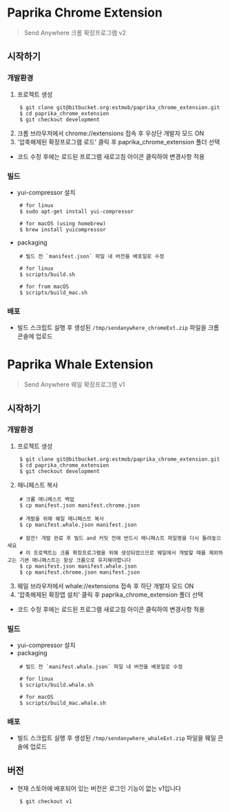# Paprika Chrome Extension

> Send Anywhere 크롬 확장프로그램 v2

## 시작하기
### 개발환경
1. 프로젝트 생성
```
    $ git clone git@bitbucket.org:estmob/paprika_chrome_extension.git
    $ cd paprika_chrome_extension
    $ git checkout development
```

2. 크롬 브라우저에서 chrome://extensions 접속 후 우상단 개발자 모드 ON
3. '압축해제된 확장프로그램 로드' 클릭 후 paprika_chrome_extension 폴더 선택

* 코드 수정 후에는 로드된 프로그램 새로고침 아이콘 클릭하여 변경사항 적용

### 빌드
* yui-compressor 설치
```
    # for linux
    $ sudo apt-get install yui-compressor

    # for macOS (using homebrew)
    $ brew install yuicompressor
```

* packaging
```
    # 빌드 전 `manifest.json` 파일 내 버전을 배포일로 수정

    # for linux
    $ scripts/build.sh

    # for from macOS
    $ scripts/build_mac.sh
```

### 배포
* 빌드 스크립트 실행 후 생성된 `/tmp/sendanywhere_chromeExt.zip` 파일을 크롬 콘솔에 업로드


# Paprika Whale Extension

> Send Anywhere 웨일 확장프로그램 v1

## 시작하기
### 개발환경
1. 프로젝트 생성
```
    $ git clone git@bitbucket.org:estmob/paprika_chrome_extension.git
    $ cd paprika_chrome_extension
    $ git checkout development
```

2. 매니페스트 복사
```
    # 크롬 매니페스트 백업
    $ cp manifest.json manifest.chrome.json

    # 개발을 위해 웨일 매니페스트 복사
    $ cp manifest.whale.json manifest.json

    # 잠깐! 개발 완료 후 빌드 and 커밋 전에 반드시 매니페스트 파일명을 다시 돌려놓으세요
    # 이 프로젝트는 크롬 확장프로그램을 위해 생성되었으므로 웨일에서 개발할 때를 제외하고는 기본 매니페스트는 항상 크롬으로 유지해야합니다
    $ cp manifest.json manifest.whale.json
    $ cp manifest.chrome.json manifest.json
```

3. 웨일 브라우저에서 whale://extensions 접속 후 하단 개발자 모드 ON
4. '압축해제된 확장앱 설치' 클릭 후 paprika_chrome_extension 폴더 선택

* 코드 수정 후에는 로드된 프로그램 새로고침 아이콘 클릭하여 변경사항 적용

### 빌드
* yui-compressor 설치
* packaging
```
    # 빌드 전 `manifest.whale.json` 파일 내 버전을 배포일로 수정

    # for linux
    $ scripts/build.whale.sh

    # for macOS
    $ scripts/build_mac.whale.sh
```

### 배포
* 빌드 스크립트 실행 후 생성된 `/tmp/sendanywhere_whaleExt.zip` 파일을 웨일 콘솔에 업로드

## 버전
* 현재 스토어에 배포되어 있는 버전은 로그인 기능이 없는 v1입니다
```
    $ git checkout v1
```
